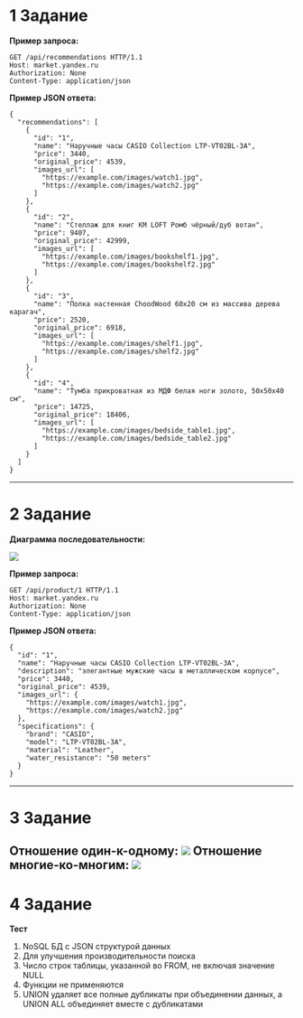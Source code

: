 # 1 Задание
**Пример запроса:**
```
GET /api/recommendations HTTP/1.1
Host: market.yandex.ru
Authorization: None
Content-Type: application/json
```
**Пример JSON ответа:**
```
{
  "recommendations": [
    {
      "id": "1",
      "name": "Наручные часы CASIO Collection LTP-VT02BL-3A",
      "price": 3440,
      "original_price": 4539,
      "images_url": [
        "https://example.com/images/watch1.jpg",
        "https://example.com/images/watch2.jpg"
      ]
    },
    {
      "id": "2",
      "name": "Стеллаж для книг KM LOFT Ромб чёрный/дуб вотан",
      "price": 9407,
      "original_price": 42999,
      "images_url": [
        "https://example.com/images/bookshelf1.jpg",
        "https://example.com/images/bookshelf2.jpg"
      ]
    },
    {
      "id": "3",
      "name": "Полка настенная ChoodWood 60x20 см из массива дерева карагач",
      "price": 2520,
      "original_price": 6918,
      "images_url": [
        "https://example.com/images/shelf1.jpg",
        "https://example.com/images/shelf2.jpg"
      ]
    },
    {
      "id": "4",
      "name": "Тумба прикроватная из МДФ белая ноги золото, 50x50x40 см",
      "price": 14725,
      "original_price": 18406,
      "images_url": [
        "https://example.com/images/bedside_table1.jpg",
        "https://example.com/images/bedside_table2.jpg"
      ]
    }
  ]
}
```
---
# 2 Задание 
**Диаграмма последовательности:**

![](https://i.imgur.com/j1jv0gH.png)

**Пример запроса:**
```
GET /api/product/1 HTTP/1.1
Host: market.yandex.ru
Authorization: None
Content-Type: application/json
```
**Пример JSON ответа:**
```
{
  "id": "1",
  "name": "Наручные часы CASIO Collection LTP-VT02BL-3A",
  "description": "элегантные мужские часы в металлическом корпусе",
  "price": 3440,
  "original_price": 4539,
  "images_url": {
    "https://example.com/images/watch1.jpg",
    "https://example.com/images/watch2.jpg"
  },
  "specifications": {
    "brand": "CASIO",
    "model": "LTP-VT02BL-3A",
    "material": "Leather",
    "water_resistance": "50 meters"
  }
}
```
---
# 3 Задание
**Отношение один-к-одному:**
![](https://i.imgur.com/sJwkXDT.png)
**Oтношение многие-ко-многим:**
![](https://i.imgur.com/NmvnSOr.png)
---
# 4 Задание
**Тест**
1. NoSQL БД с JSON структурой данных
2. Для улучшения производительности поиска
3. Число строк таблицы, указанной во FROM, не включая значение NULL
4. Функции не применяются
5. UNION удаляет все полные дубликаты при объединении данных, а UNION ALL объединяет вместе с дубликатами
